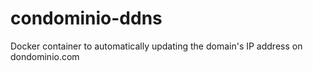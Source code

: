 # condominio-ddns
Docker container to automatically updating the domain's IP address on dondominio.com
